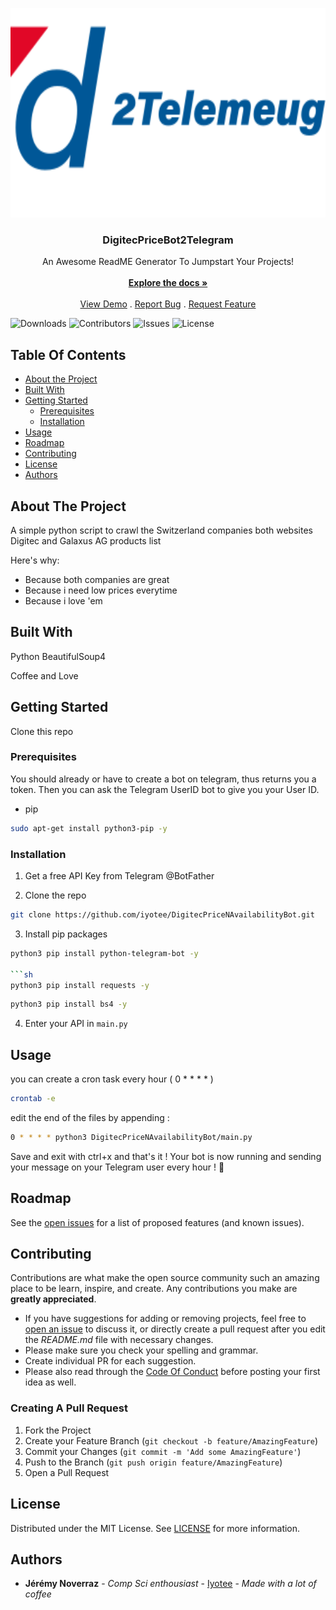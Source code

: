 <p align="center">
  <a href="https://github.com/Iyotee/DigitecPriceNAvailabilityBot">
    <img src="images/logo.svg" alt="Logo" width="669" height="335">
  </a>

  <h3 align="center">DigitecPriceBot2Telegram</h3>

  <p align="center">
    An Awesome ReadME Generator To Jumpstart Your Projects!
    <br/>
    <br/>
    <a href="https://github.com/Iyotee/DigitecPriceNAvailabilityBot"><strong>Explore the docs »</strong></a>
    <br/>
    <br/>
    <a href="https://github.com/Iyotee/DigitecPriceNAvailabilityBot">View Demo</a>
    .
    <a href="https://github.com/Iyotee/DigitecPriceNAvailabilityBot/issues">Report Bug</a>
    .
    <a href="https://github.com/Iyotee/DigitecPriceNAvailabilityBot/issues">Request Feature</a>
  </p>
</p>

![Downloads](https://img.shields.io/github/downloads/Iyotee/DigitecPriceNAvailabilityBot/total) ![Contributors](https://img.shields.io/github/contributors/Iyotee/DigitecPriceNAvailabilityBot?color=dark-green) ![Issues](https://img.shields.io/github/issues/Iyotee/DigitecPriceNAvailabilityBot) ![License](https://img.shields.io/github/license/Iyotee/DigitecPriceNAvailabilityBot)


## Table Of Contents

* [About the Project](#about-the-project)
* [Built With](#built-with)
* [Getting Started](#getting-started)
  * [Prerequisites](#prerequisites)
  * [Installation](#installation)
* [Usage](#usage)
* [Roadmap](#roadmap)
* [Contributing](#contributing)
* [License](#license)
* [Authors](#authors)


## About The Project


A simple python script to crawl the Switzerland companies both websites Digitec and Galaxus AG products list

Here's why:

* Because both companies are great
* Because i need low prices everytime
* Because i love 'em


## Built With

Python
BeautifulSoup4

Coffee and Love

## Getting Started

Clone this repo

### Prerequisites

You should already or have to create a bot on telegram, thus returns you a token. Then you can ask the Telegram UserID bot to give you your User ID.

* pip

```sh
sudo apt-get install python3-pip -y
```

### Installation

1. Get a free API Key from Telegram @BotFather

2. Clone the repo

```sh
git clone https://github.com/iyotee/DigitecPriceNAvailabilityBot.git
```

3. Install pip packages

```sh
python3 pip install python-telegram-bot -y

```sh
python3 pip install requests -y
``````

```sh
python3 pip install bs4 -y
```

4. Enter your API in `main.py`


## Usage

you can create a cron task every hour ( 0 * * * * ) 

```sh
crontab -e
```
edit the end of the files by appending :
```sh
0 * * * * python3 DigitecPriceNAvailabilityBot/main.py
```

Save and exit with ctrl+x and that's it ! Your bot is now running and sending your message on your Telegram user every hour ! 🎊


## Roadmap

See the [open issues](https://github.com/Iyotee/DigitecPriceNAvailabilityBot/issues) for a list of proposed features (and known issues).

## Contributing

Contributions are what make the open source community such an amazing place to be learn, inspire, and create. Any contributions you make are **greatly appreciated**.
* If you have suggestions for adding or removing projects, feel free to [open an issue](https://github.com/Iyotee/DigitecPriceNAvailabilityBot/issues/new) to discuss it, or directly create a pull request after you edit the *README.md* file with necessary changes.
* Please make sure you check your spelling and grammar.
* Create individual PR for each suggestion.
* Please also read through the [Code Of Conduct](https://github.com/Iyotee/DigitecPriceNAvailabilityBot/blob/main/CODE_OF_CONDUCT.md) before posting your first idea as well.

### Creating A Pull Request

1. Fork the Project
2. Create your Feature Branch (`git checkout -b feature/AmazingFeature`)
3. Commit your Changes (`git commit -m 'Add some AmazingFeature'`)
4. Push to the Branch (`git push origin feature/AmazingFeature`)
5. Open a Pull Request

## License

Distributed under the MIT License. See [LICENSE](https://github.com/Iyotee/DigitecPriceNAvailabilityBot/blob/main/LICENSE.md) for more information.

## Authors

* **Jérémy Noverraz** - *Comp Sci enthousiast* - [Iyotee](https://github.com/iyotee/) - *Made with a lot of coffee*
